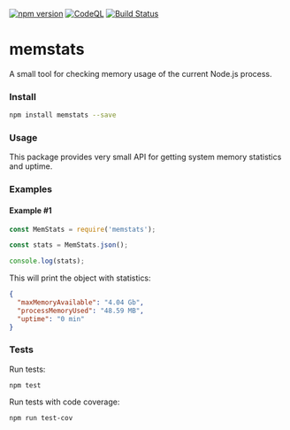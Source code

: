 [![npm version](https://badge.fury.io/js/memstats.svg)](https://badge.fury.io/js/memstats)
[![CodeQL](https://github.com/ochaplia/memstats/actions/workflows/github-code-scanning/codeql/badge.svg)](https://github.com/ochaplia/memstats/actions/workflows/github-code-scanning/codeql)
[![Build Status](https://app.travis-ci.com/ochaplia/memstats.svg?branch=master)](https://travis-ci.org/ochaplia/memstats)

# memstats

A small tool for checking memory usage of the current Node.js process.

### Install

```bash
npm install memstats --save
```

### Usage

This package provides very small API for getting system memory statistics and uptime.

### Examples
#### Example #1

```js
const MemStats = require('memstats');

const stats = MemStats.json();

console.log(stats);
```

This will print the object with statistics:

```json
{
  "maxMemoryAvailable": "4.04 Gb",
  "processMemoryUsed": "48.59 MB",
  "uptime": "0 min"
}
```

### Tests

Run tests:

`npm test`

Run tests with code coverage:

`npm run test-cov`
